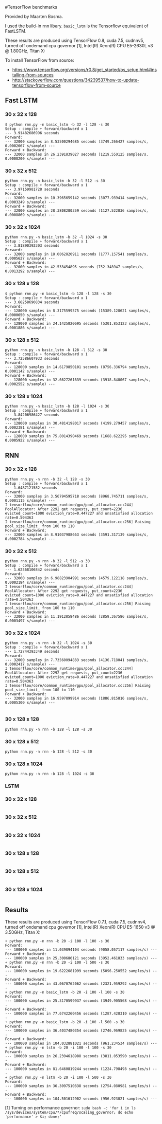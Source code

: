 #TensorFlow benchmarks

Provided by Maarten Bosma.

I used the build-in rnn libary. ``basic_lstm`` is the Tensorflow equivalent of FastLSTM. 

These results are produced using TensorFlow 0.8, cuda 7.5, cudnnv5, turned off ondemand cpu governor [1], Intel(R) Xeon(R) CPU E5-2630L v3 @ 1.80GHz, Titan X:

To install TensorFlow from source:
   * https://www.tensorflow.org/versions/r0.8/get_started/os_setup.html#installing-from-sources
   * http://stackoverflow.com/questions/34239537/how-to-update-tensorflow-from-source
   
## Fast LSTM



### 30 x 32 x 128

```
$ python rnn.py -n basic_lstm -b 32 -l 128 -s 30
Setup : compile + forward/backward x 1
--- 3.91482686996 seconds
Forward:
--- 32000 samples in 8.53500294685 seconds (3749.266427 samples/s, 0.0002667 s/sample) ---
Forward + Backward:
--- 32000 samples in 26.2391839027 seconds (1219.550125 samples/s, 0.0008200 s/sample) ---
``` 

### 30 x 32 x 512

```
python rnn.py -n basic_lstm -b 32 -l 512 -s 30
Setup : compile + forward/backward x 1
--- 3.97159981728 seconds
Forward:
--- 32000 samples in 10.3965659142 seconds (3077.939414 samples/s, 0.0003249 s/sample) ---
Forward + Backward:
--- 32000 samples in 28.3808200359 seconds (1127.522036 samples/s, 0.0008869 s/sample) ---
``` 

### 30 x 32 x 1024


```
python rnn.py -n basic_lstm -b 32 -l 1024 -s 30
Setup : compile + forward/backward x 1
--- 3.81890392303 seconds
Forward:
--- 32000 samples in 18.0062820911 seconds (1777.157541 samples/s, 0.0005627 s/sample) ---
Forward + Backward:
--- 32000 samples in 42.533454895 seconds (752.348947 samples/s, 0.0013292 s/sample) ---
``` 


### 30 x 128 x 128

```
$ python rnn.py -n basic_lstm -b 128 -l 128 -s 30
Setup : compile + forward/backward x 1
--- 3.68258690834 seconds
Forward:
--- 128000 samples in 8.3175599575 seconds (15389.128621 samples/s, 0.0000650 s/sample) ---
Forward + Backward:
--- 128000 samples in 24.1425020695 seconds (5301.853123 samples/s, 0.0001886 s/sample) ---

``` 

### 30 x 128 x 512

```
python rnn.py -n basic_lstm -b 128 -l 512 -s 30
Setup : compile + forward/backward x 1
--- 3.72586607933 seconds
Forward:
--- 128000 samples in 14.6179850101 seconds (8756.336794 samples/s, 0.0001142 s/sample) ---
Forward + Backward:
--- 128000 samples in 32.6627261639 seconds (3918.840067 samples/s, 0.0002552 s/sample) ---

``` 

### 30 x 128 x 1024

```
python rnn.py -n basic_lstm -b 128 -l 1024 -s 30
Setup : compile + forward/backward x 1
--- 3.84206986427 seconds
Forward:
--- 128000 samples in 30.4814198017 seconds (4199.279457 samples/s, 0.0002381 s/sample) ---
Forward + Backward:
--- 128000 samples in 75.8014390469 seconds (1688.622295 samples/s, 0.0005922 s/sample) ---

``` 

## RNN

### 30 x 32 x 128

```
python rnn.py -n rnn -b 32 -l 128 -s 30
Setup : compile + forward/backward x 1
--- 1.6487121582 seconds
Forward:
--- 32000 samples in 3.56794595718 seconds (8968.745711 samples/s, 0.0001115 s/sample) ---
I tensorflow/core/common_runtime/gpu/pool_allocator.cc:244] PoolAllocator: After 2292 get requests, put_count=2236 evicted_count=1000 eviction_rate=0.447227 and unsatisfied allocation rate=0.504363
I tensorflow/core/common_runtime/gpu/pool_allocator.cc:256] Raising pool_size_limit_ from 100 to 110
Forward + Backward:
--- 32000 samples in 8.91037988663 seconds (3591.317139 samples/s, 0.0002784 s/sample) ---
``` 

### 30 x 32 x 512

```
python rnn.py -n rnn -b 32 -l 512 -s 30
Setup : compile + forward/backward x 1
--- 1.62368106842 seconds
Forward:
--- 32000 samples in 6.98823904991 seconds (4579.122118 samples/s, 0.0002184 s/sample) ---
I tensorflow/core/common_runtime/gpu/pool_allocator.cc:244] PoolAllocator: After 2292 get requests, put_count=2236 evicted_count=1000 eviction_rate=0.447227 and unsatisfied allocation rate=0.504363
I tensorflow/core/common_runtime/gpu/pool_allocator.cc:256] Raising pool_size_limit_ from 100 to 110
Forward + Backward:
--- 32000 samples in 11.1912858486 seconds (2859.367586 samples/s, 0.0003497 s/sample) ---
``` 

### 30 x 32 x 1024

```
python rnn.py -n rnn -b 32 -l 1024 -s 30
Setup : compile + forward/backward x 1
--- 1.72744393349 seconds
Forward:
--- 32000 samples in 7.73560094833 seconds (4136.718041 samples/s, 0.0002417 s/sample) ---
I tensorflow/core/common_runtime/gpu/pool_allocator.cc:244] PoolAllocator: After 2292 get requests, put_count=2236 evicted_count=1000 eviction_rate=0.447227 and unsatisfied allocation rate=0.504363
I tensorflow/core/common_runtime/gpu/pool_allocator.cc:256] Raising pool_size_limit_ from 100 to 110
Forward + Backward:
--- 32000 samples in 16.9597899914 seconds (1886.815816 samples/s, 0.0005300 s/sample) ---


``` 

### 30 x 128 x 128

```
python rnn.py -n rnn -b 128 -l 128 -s 30

``` 

### 30 x 128 x 512

```
python rnn.py -n rnn -b 128 -l 512 -s 30

``` 

### 30 x 128 x 1024

```
python rnn.py -n rnn -b 128 -l 1024 -s 30

``` 


### LSTM

### 30 x 32 x 128

```

``` 

### 30 x 32 x 512

```

``` 

### 30 x 32 x 1024

```

``` 

### 30 x 128 x 128

```

``` 

### 30 x 128 x 512

```

``` 

### 30 x 128 x 1024

```

``` 

## Results

These results are produced using TensorFlow 0.7.1, cuda 7.5, cudnnv4, turned off ondemand cpu governor [1], Intel(R) Xeon(R) CPU E5-1650 v3 @ 3.50GHz, Titan X:

```
+ python rnn.py -n rnn -b 20 -i 100 -l 100 -s 30
Forward:
--- 100000 samples in 11.039894104 seconds (9058.057117 samples/s) ---
Forward + Backward:
--- 100000 samples in 25.300686121 seconds (3952.461833 samples/s) ---
+ python rnn.py -n rnn -b 20 -i 100 -l 500 -s 30
Forward:
--- 100000 samples in 19.6222681999 seconds (5096.250552 samples/s) ---
Forward + Backward:
--- 100000 samples in 43.0670762062 seconds (2321.959292 samples/s) ---
+ python rnn.py -n basic_lstm -b 20 -i 100 -l 100 -s 30
Forward:
--- 100000 samples in 25.3170599937 seconds (3949.905568 samples/s) ---
Forward + Backward:
--- 100000 samples in 77.6742260456 seconds (1287.428310 samples/s) ---
+ python rnn.py -n basic_lstm -b 20 -i 100 -l 500 -s 30
Forward:
--- 100000 samples in 36.4037480354 seconds (2746.969825 samples/s) ---
Forward + Backward:
--- 100000 samples in 104.032881021 seconds (961.234534 samples/s) ---
+ python rnn.py -n lstm -b 20 -i 100 -l 100 -s 30
Forward:
--- 100000 samples in 26.2394618988 seconds (3811.053590 samples/s) ---
Forward + Backward:
--- 100000 samples in 81.6460819244 seconds (1224.798498 samples/s) ---
+ python rnn.py -n lstm -b 20 -i 100 -l 500 -s 30
Forward:
--- 100000 samples in 36.3097510338 seconds (2754.080981 samples/s) ---
Forward + Backward:
--- 100000 samples in 104.501612902 seconds (956.923021 samples/s) ---
```

 [1] Turning on performance governor: `sudo bash -c 'for i in ls /sys/devices/system/cpu/*/cpufreq/scaling_governor; do echo 'performance' > $i; done;'`
